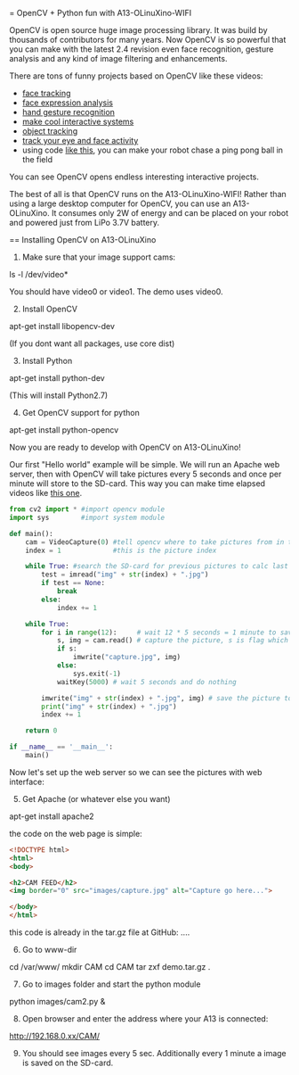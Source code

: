 = OpenCV + Python fun with A13-OLinuXino-WIFI

OpenCV is open source huge image processing library.
It was build by thousands of contributors for many years.
Now OpenCV is so powerful that you can make with the latest 2.4 revision even face recognition, gesture analysis and any kind of image filtering and enhancements.

There are tons of funny projects based on OpenCV like these videos:

- [face tracking](http://www.youtube.com/watch?v=hH89ZkV2jtE)
- [face expression analysis](http://www.youtube.com/watch?v=X6xNqPPSKtM)
- [hand gesture recognition](http://www.youtube.com/watch?v=th8hUD7Ajg4)
- [make cool interactive systems](http://www.youtube.com/watch?v=CeQwhujiWVk)
- [object tracking](http://www.youtube.com/watch?v=NkWkCpYc3CA)
- [track your eye and face activity](http://www.youtube.com/watch?v=NCtYdUEMotg)
- using code [like this](http://www.youtube.com/watch?v=CigGvt3DXIw), you can make your robot chase a ping pong ball in the field

You can see OpenCV opens endless interesting interactive projects.

The best of all is that OpenCV runs on the A13-OLinuXino-WIFI!
Rather than using a large desktop computer for OpenCV, you can use an A13-OLinuXino.
It consumes only 2W of energy and can be placed on your robot and powered just from LiPo 3.7V battery.

== Installing OpenCV on A13-OLinuXino

1. Make sure that your image support cams:

  ls -l /dev/video*

You should have video0 or video1. The demo uses video0.

2. Install OpenCV

  apt-get install libopencv-dev

(If you dont want all packages, use core dist)

3. Install Python

  apt-get install python-dev

(This will install Python2.7)

4. Get OpenCV support for python

  apt-get install python-opencv

Now you are ready to develop with OpenCV on A13-OLinuXino!

Our first "Hello world" example will be simple.
We will run an Apache web server, then with OpenCV will take pictures every 5 seconds and once per minute will store to the SD-card.
This way you can make time elapsed videos like [this one](http://www.youtube.com/watch?v=RU3DBvmaR3g).

```python
from cv2 import * #import opencv module
import sys        #import system module

def main():
    cam = VideoCapture(0) #tell opencv where to take pictures from in this case from /dev/video0
    index = 1             #this is the picture index

    while True: #search the SD-card for previous pictures to calc last picture index (in case of power failure for instance which interrupted the picture save process)
        test = imread("img" + str(index) + ".jpg")
        if test == None:
            break
        else:
            index += 1

    while True:
        for i in range(12):     # wait 12 * 5 seconds = 1 minute to save picture
            s, img = cam.read() # capture the picture, s is flag which =1 if capture is successful
            if s:
                imwrite("capture.jpg", img)
            else:
                sys.exit(-1)
            waitKey(5000) # wait 5 seconds and do nothing

        imwrite("img" + str(index) + ".jpg", img) # save the picture to SD-card and increase picture index
        print("img" + str(index) + ".jpg")
        index += 1

    return 0

if __name__ == '__main__':
    main()
```

Now let's set up the web server so we can see the pictures with web interface:

5. Get Apache (or whatever else you want)

  apt-get install apache2

the code on the web page is simple:

```html
<!DOCTYPE html>
<html>
<body>

<h2>CAM FEED</h2>
<img border="0" src="images/capture.jpg" alt="Capture go here...">

</body>
</html>
```

this code is already in the tar.gz file at GitHub: ....

6. Go to www-dir

  cd /var/www/
  mkdir CAM
  cd CAM
  tar zxf demo.tar.gz .

7. Go to images folder and start the python module

  python images/cam2.py &

8. Open browser and enter the address where your A13 is connected:

  http://192.168.0.xx/CAM/

9. You should see images every 5 sec. Additionally every 1 minute a image is saved on the SD-card.

